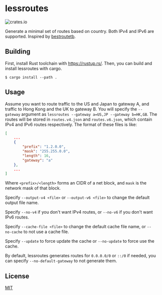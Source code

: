 lessroutes
====

![crates.io](https://img.shields.io/crates/v/lessroutes.svg)

Generate a minimal set of routes based on country. Both IPv4 and IPv6 are supported. Inspired by [bestroutetb](https://github.com/ashi009/bestroutetb).

## Building

First, install Rust toolchain with https://rustup.rs/. Then, you can build and install lessroutes with cargo.

```shell
$ cargo install --path .
```

## Usage

Assume you want to route traffic to the US and Japan to gateway A, and traffic to Hong Kong and the UK to gateway B. You will specify the `--gateway` argument as `lessroutes --gateway a=US,JP --gateway b=HK,GB`. The routes will be stored in `routes.v4.json` and `routes.v6.json`, which contain IPv4 and IPv6 routes respectively. The format of these files is like:

```json
[
    ...
    {
        "prefix": "1.2.0.0",
        "mask": "255.255.0.0",
        "length": 16,
        "gateway": "a"
    },
    ...
]
```

Where `<prefix>/<length>` forms an CIDR of a net block, and `mask` is the network mask of that block.

Specify `--output-v4 <file>` or `--output-v6 <file>` to change the default output file name.

Specify `--no-v4` if you don't want IPv4 routes, or `--no-v6` if you don't want IPv6 routes.

Specify `--cache-file <file>` to change the default cache file name, or `--no-cache` to not use a cache file.

Specify `--update` to force update the cache or `--no-update` to force use the cache.

By default, lessroutes generates routes for `0.0.0.0/0` or `::/0` if needed, you can specify `--no-default-gateway` to not generate them.

## License

[MIT](https://opensource.org/licenses/MIT)
